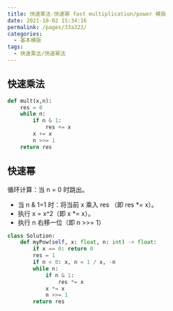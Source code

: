 ```yaml
---
title: 快速乘法-快速幂 fast multiplication/power 模版
date: 2021-10-02 15:34:16
permalink: /pages/33a322/
categories:
  - 基本模版
tags:
  - 快速乘法/快速幂法
---
```

## 快速乘法
```python
def mult(x,n):
    res = 0
    while n:
        if n & 1:
            res += x
        x += x
        n >>= 1
    return res
```

## 快速幂
循环计算：当 n = 0 时跳出。
- 当 n & 1=1 时：将当前 x 乘入 res （即 res *= x）。
- 执行 x = x^2（即 x *= x）。
- 执行 n 右移一位（即 n >>= 1）

```python
class Solution:
    def myPow(self, x: float, n: int) -> float:
        if x == 0: return 0
        res = 1
        if n < 0: x, n = 1 / x, -n
        while n:
            if n & 1: 
                res *= x
            x *= x
            n >>= 1
        return res
```